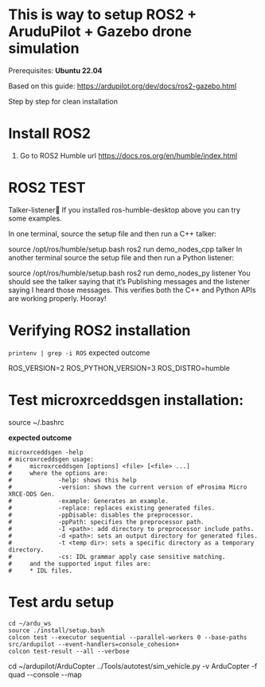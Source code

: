 # This is way to setup ROS2 + AruduPilot + Gazebo drone simulation

Prerequisites:
**Ubuntu 22.04** 

Based on this guide: https://ardupilot.org/dev/docs/ros2-gazebo.html

Step by step for clean installation

# Install ROS2
1. Go to ROS2 Humble url https://docs.ros.org/en/humble/index.html


# ROS2 TEST 
Talker-listener
If you installed ros-humble-desktop above you can try some examples.

In one terminal, source the setup file and then run a C++ talker:

source /opt/ros/humble/setup.bash
ros2 run demo_nodes_cpp talker
In another terminal source the setup file and then run a Python listener:

source /opt/ros/humble/setup.bash
ros2 run demo_nodes_py listener
You should see the talker saying that it’s Publishing messages and the listener saying I heard those messages. This verifies both the C++ and Python APIs are working properly. Hooray!

# Verifying ROS2 installation

``` printenv | grep -i ROS ```
expected outcome

ROS_VERSION=2
ROS_PYTHON_VERSION=3
ROS_DISTRO=humble


# Test microxrceddsgen installation:

source ~/.bashrc

**expected outcome**
```
microxrceddsgen -help
# microxrceddsgen usage:
#     microxrceddsgen [options] <file> [<file> ...]
#     where the options are:
#             -help: shows this help
#             -version: shows the current version of eProsima Micro XRCE-DDS Gen.
#             -example: Generates an example.
#             -replace: replaces existing generated files.
#             -ppDisable: disables the preprocessor.
#             -ppPath: specifies the preprocessor path.
#             -I <path>: add directory to preprocessor include paths.
#             -d <path>: sets an output directory for generated files.
#             -t <temp dir>: sets a specific directory as a temporary directory.
#             -cs: IDL grammar apply case sensitive matching.
#     and the supported input files are:
#     * IDL files.
```
# Test ardu setup 
```
cd ~/ardu_ws
source ./install/setup.bash
colcon test --executor sequential --parallel-workers 0 --base-paths src/ardupilot --event-handlers=console_cohesion+
colcon test-result --all --verbose
```


cd ~/ardupilot/ArduCopter
../Tools/autotest/sim_vehicle.py -v ArduCopter -f quad --console --map